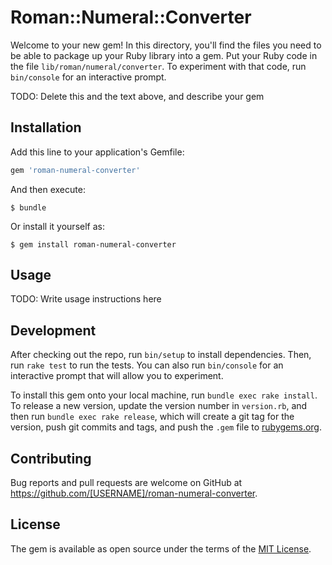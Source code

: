 # Roman::Numeral::Converter

Welcome to your new gem! In this directory, you'll find the files you need to be able to package up your Ruby library into a gem. Put your Ruby code in the file `lib/roman/numeral/converter`. To experiment with that code, run `bin/console` for an interactive prompt.

TODO: Delete this and the text above, and describe your gem

## Installation

Add this line to your application's Gemfile:

```ruby
gem 'roman-numeral-converter'
```

And then execute:

    $ bundle

Or install it yourself as:

    $ gem install roman-numeral-converter

## Usage

TODO: Write usage instructions here

## Development

After checking out the repo, run `bin/setup` to install dependencies. Then, run `rake test` to run the tests. You can also run `bin/console` for an interactive prompt that will allow you to experiment.

To install this gem onto your local machine, run `bundle exec rake install`. To release a new version, update the version number in `version.rb`, and then run `bundle exec rake release`, which will create a git tag for the version, push git commits and tags, and push the `.gem` file to [rubygems.org](https://rubygems.org).

## Contributing

Bug reports and pull requests are welcome on GitHub at https://github.com/[USERNAME]/roman-numeral-converter.


## License

The gem is available as open source under the terms of the [MIT License](http://opensource.org/licenses/MIT).

